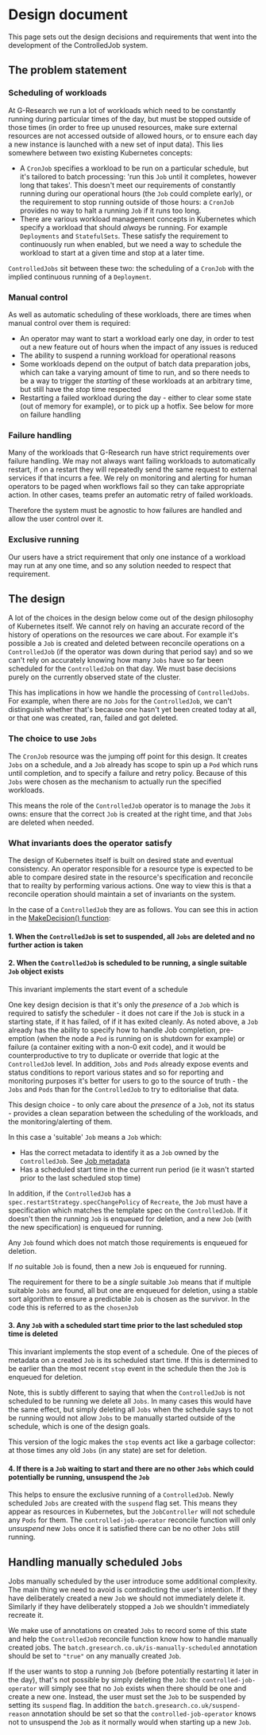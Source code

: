 # Design document

This page sets out the design decisions and requirements that went into the development of the ControlledJob system.

## The problem statement

### Scheduling of workloads

At G-Research we run a lot of workloads which need to be constantly running during particular times of the day, but must be stopped outside of those times (in order to free up unused resources, make sure external resources are not accessed outside of allowed hours, or to ensure each day a new instance is launched with a new set of input data). This lies somewhere between two existing Kubernetes concepts:

- A `CronJob` specifies a workload to be run on a particular schedule, but it's tailored to batch processing: 'run this `Job` until it completes, however long that takes'. This doesn't meet our requirements of constantly running during our operational hours (the `Job` could complete early), or the requirement to stop running outside of those hours: a `CronJob` provides no way to halt a running `Job` if it runs too long.
- There are various workload management concepts in Kubernetes which specify a workload that should _always_ be running. For example `Deployments` and `StatefulSets`. These satisfy the requirement to continuously run when enabled, but we need a way to schedule the workload to start at a given time and stop at a later time.

`ControlledJobs` sit between these two: the scheduling of a `CronJob` with the implied continuous running of a `Deployment`.

### Manual control

As well as automatic scheduling of these workloads, there are times when manual control over them is required:

- An operator may want to start a workload early one day, in order to test out a new feature out of hours when the impact of any issues is reduced
- The ability to suspend a running workload for operational reasons
- Some workloads depend on the output of batch data preparation jobs, which can take a varying amount of time to run, and so there needs to be a way to trigger the _starting_ of these workloads at an arbitrary time, but still have the _stop_ time respected
- Restarting a failed workload during the day - either to clear some state (out of memory for example), or to pick up a hotfix. See below for more on failure handling

### Failure handling

Many of the workloads that G-Research run have strict requirements over failure handling. We may not always want failing workloads to automatically restart, if on a restart they will repeatedly send the same request to external services if that incurrs a fee. We rely on monitoring and alerting for human operators to be paged when workflows fail so they can take appropriate action. In other cases, teams prefer an automatic retry of failed workloads.

Therefore the system must be agnostic to how failures are handled and allow the user control over it.

### Exclusive running

Our users have a strict requirement that only one instance of a workload may run at any one time, and so any solution needed to respect that requirement.

## The design

A lot of the choices in the design below come out of the design philosophy of Kubernetes itself. We cannot rely on having an accurate record of the history of operations on the resources we care about. For example it's possible a `Job` is created and deleted between reconcile operations on a `ControlledJob` (if the operator was down during that period say) and so we can't rely on accurately knowing how many `Jobs` have so far been scheduled for the `ControlledJob` on that day. We must base decisions purely on the currently observed state of the cluster.

This has implications in how we handle the processing of `ControlledJobs`. For example, when there are no `Jobs` for the `ControlledJob`, we can't distinguish whether that's because one hasn't yet been created today at all, or that one was created, ran, failed and got deleted.

### The choice to use `Jobs`

The `CronJob` resource was the jumping off point for this design. It creates `Jobs` on a schedule, and a `Job` already has scope to spin up a `Pod` which runs until completion, and to specify a failure and retry policy. Because of this `Jobs` were chosen as the mechanism to actually run the specified workloads.

This means the role of the `ControlledJob` operator is to manage the `Jobs` it owns: ensure that the correct `Job` is created at the right time, and that `Jobs` are deleted when needed.

### What invariants does the operator satisfy

The design of Kubernetes itself is built on desired state and eventual consistency. An operator responsible for a resource type is expected to be able to compare desired state in the resource's specification and reconcile that to reailty by performing various actions. One way to view this is that a reconcile operation should maintain a set of invariants on the system.

In the case of a `ControlledJob` they are as follows. You can see this in action in the [MakeDecision() function](../../pkg/reconciliation/decision.go):

#### 1. When the `ControlledJob` is set to suspended, all `Jobs` are deleted and no further action is taken

#### 2. When the `ControlledJob` is scheduled to be running, a single suitable `Job` object exists

This invariant implements the start event of a schedule

One key design decision is that it's only the _presence_ of a `Job` which is required to satisfy the scheduler - it does not care if the `Job` is stuck in a starting state, if it has failed, of if it has exited cleanly. As noted above, a `Job` already has the ability to specify how to handle Job completion, pre-emption (when the node a `Pod` is running on is shutdown for example) or failure (a container exiting with a non-0 exit code), and it would be counterproductive to try to duplicate or override that logic at the `ControlledJob` level. In addition, `Jobs` and `Pods` already expose events and status conditions to report various states and so for reporting and monitoring purposes it's better for users to go to the source of truth - the `Jobs` and `Pods` than for the `ControlledJob` to try to editorialise that data.

This design choice - to only care about the _presence_ of a `Job`, not its status - provides a clean separation between the scheduling of the workloads, and the monitoring/alerting of them.

In this case a 'suitable' `Job` means a `Job` which:

- Has the correct metadata to identify it as a `Job` owned by the `ControlledJob`. See [Job metadata](../user-manual/job-metadata.md)
- Has a scheduled start time in the current run period (ie it wasn't started prior to the last scheduled stop time)

In addition, if the `ControlledJob` has a `spec.restartStrategy.specChangePolicy` of `Recreate`, the `Job` must have a specification which matches the template spec on the `ControlledJob`. If it doesn't then the running `Job` is enqueued for deletion, and a new `Job` (with the new specification) is enqueued for running.

Any `Job` found which does not match those requirements is enqueued for deletion.

If _no_ suitable `Job` is found, then a new `Job` is enqueued for running.

The requirement for there to be a _single_ suitable `Job` means that if multiple suitable `Jobs` are found, all but one are enqueued for deletion, using a stable sort algorithm to ensure a predictable `Job` is chosen as the survivor. In the code this is referred to as the `chosenJob`

#### 3. Any `Job` with a scheduled start time prior to the last scheduled stop time is deleted

This invariant implements the stop event of a schedule. One of the pieces of metadata on a created `Job` is its scheduled start time. If this is determined to be earlier than the most recent `stop` event in the schedule then the `Job` is enqueued for deletion.

Note, this is subtly different to saying that when the `ControlledJob` is not scheduled to be running we delete all `Jobs`. In many cases this would have the same effect, but simply deleting all `Jobs` when the schedule says to not be running would not allow `Jobs` to be manually started outside of the schedule, which is one of the design goals.

This version of the logic makes the `stop` events act like a garbage collector: at those times any old `Jobs` (in any state) are set for deletion.

#### 4. If there is a `Job` waiting to start and there are no other `Jobs` which could potentially be running, unsuspend the `Job`

This helps to ensure the exclusive running of a `ControlledJob`. Newly scheduled `Jobs` are created with the `suspend` flag set. This means they appear as resources in Kubernetes, but the `JobController` will not schedule any `Pods` for them. The `controlled-job-operator` reconcile function will only _unsuspend_ new `Jobs` once it is satisfied there can be no other `Jobs` still running.

## Handling manually scheduled `Jobs`

Jobs manually scheduled by the user introduce some additional complexity. The main thing we need to avoid is contradicting the user's intention. If they have deliberately created a new `Job` we should not immediately delete it. Similarly if they have deliberately stopped a `Job` we shouldn't immediately recreate it.

We make use of annotations on created `Jobs` to record some of this state and help the `ControlledJob` reconcile function know how to handle manually created jobs. The `batch.gresearch.co.uk/is-manually-scheduled` annotation should be set to `"true"` on any manually created `Job`. 

If the user wants to stop a running `Job` (before potentially restarting it later in the day), that's not possible by simply deleting the `Job`: the `controlled-job-operator` will simply see that no `Job` exists when there should be one and create a new one. Instead, the user must set the `Job` to be suspended by setting its `suspend` flag. In addition the `batch.gresearch.co.uk/suspend-reason` annotation should be set so that the `controlled-job-operator` knows not to unsuspend the `Job` as it normally would when starting up a new `Job`.
